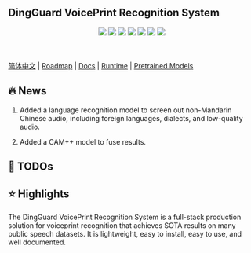 ## DingGuard VoicePrint Recognition System

<div align=center>
    <img src="https://img.shields.io/badge/License-Apache%202.0-brightgreen.svg"  />
<img src="https://img.shields.io/badge/Pytorch-1.10.1-green.svg"  />
<img src="https://img.shields.io/badge/Python-3.9-blue.svg"  />
<img src="https://img.shields.io/badge/ECAPATDNN-pink.svg"  />
<img src="https://img.shields.io/badge/CAM++-red.svg"  />
<img src="https://img.shields.io/badge/MINIO-blue.svg"  />
<img src="https://img.shields.io/badge/Long-Yuan-green.svg"  />
</div>
<div>
<br>
<br>
</div>

[简体中文](./README_cn.md) | [Roadmap]() | [Docs](./docs.md) | [Runtime]() | [Pretrained Models]() 




## 🔥 News

1. Added a language recognition model to screen out non-Mandarin Chinese audio, including foreign languages, dialects, and low-quality audio.

2. Added a CAM++ model to fuse results.



## 🚩 TODOs





## ⭐ Highlights

The DingGuard VoicePrint Recognition System is a full-stack production solution for voiceprint recognition that achieves SOTA results on many public speech datasets. It is lightweight, easy to install, easy to use, and well documented.

